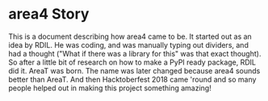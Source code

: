 # area4 Story  
This is a document describing how area4 came to be.  It started out as an idea by RDIL.  He was coding, and was manually typing out dividers, and had a thought ("What if there was a library for this" was that exact thought).  So after a little bit of research on how to make a PyPI ready package, RDIL did it.  AreaT was born.  The name was later changed because area4 sounds better than AreaT.  And then Hacktoberfest 2018 came 'round and so many people helped out in making this project something amazing!  
